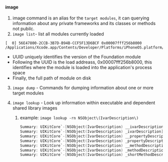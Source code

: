 #### image

1. image command is an alias for the `target modules`, it can querying information about any private frameworks and its classes or methods not pubilc.
2. `image list`- list all modules currently loaded

```shell
[  0] 56E47800-2CCB-3B7D-B94B-CCF5F13D6BCF 0x00007fff256b8000 /Applications/Xcode.app/Contents/Developer/Platforms/iPhoneOS.platform/Library/Developer/CoreSimulator/Profiles/Runtimes/iOS.simruntime/Contents/Resources/RuntimeRoot/System/Library/Frameworks/Foundation.framework/Foundation 
```

* UUID uniquely identifies the version of the Foundation module
* Following the UUID is the load addreass, 0x00007fff256b8000, this identifies where the module is loaded into the application's process space
* Finally, the full path of module on disk

3. `image dump` -  Commands for dumping information about one or more target modules

4. `image lookup` - Look up information within executable and dependent shared library images

   1. example:  `image lookup -rn NSObject\(IvarDescription\)`

      ```````objective-c
      Summary: UIKitCore`-[NSObject(IvarDescription) __ivarDescriptionForClass:]        
      Summary: UIKitCore`-[NSObject(IvarDescription) _ivarDescription]        
      Summary: UIKitCore`-[NSObject(IvarDescription) __propertyDescriptionForClass:]        
      Summary: UIKitCore`-[NSObject(IvarDescription) _propertyDescription]        
      Summary: UIKitCore`-[NSObject(IvarDescription) __methodDescriptionForClass:]        
      Summary: UIKitCore`-[NSObject(IvarDescription) _methodDescription]        
      Summary: UIKitCore`-[NSObject(IvarDescription) _shortMethodDescription]
      ```````

